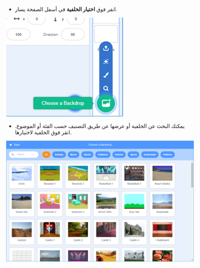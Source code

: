+ انقر فوق **اختيار الخلفية** في أسفل الصفحة يسار.

![لقطة الشاشة](images/stage-choose.png)

+ يمكنك البحث عن الخلفية أو عرضها عن طريق التصنيف حسب الفئة أو الموضوع. انقر فوق الخلفية لاختيارها.

![لقطة الشاشة](images/backdrop.png)